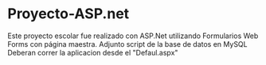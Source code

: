 # Proyecto-ASP.net
Este proyecto escolar fue realizado con ASP.Net utilizando Formularios Web Forms con página maestra. 
Adjunto script de la base de datos en MySQL
Deberan correr la aplicacion desde el "Defaul.aspx"

